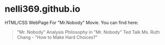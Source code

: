 # nelli369.github.io
 HTML/CSS WebPage For "Mr.Nobody" Movie.
You can find here:
> "Mr. Nobody" Analysis
> Philosophy in "Mr. Nobody"
> Ted Talk Ms. Ruth Chang - "How to Make Hard Choices?"
 
